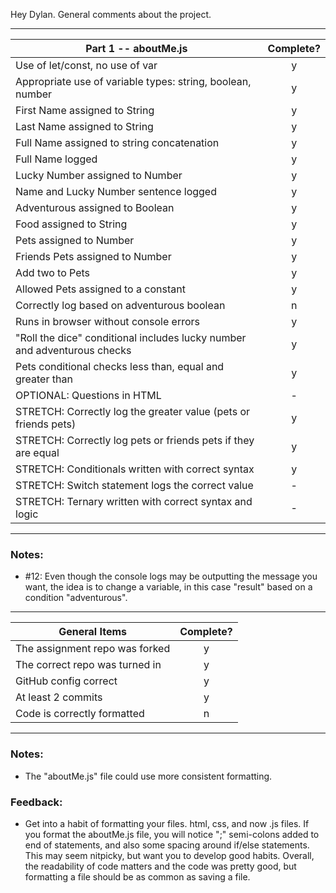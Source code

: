 Hey Dylan. General comments about the project.

---

| Part 1 -- aboutMe.js                                                     | Complete? |
| ------------------------------------------------------------------------ | :-------: |
| Use of let/const, no use of var                                          |     y     |
| Appropriate use of variable types: string, boolean, number               |     y     |
| First Name assigned to String                                            |     y     |
| Last Name assigned to String                                             |     y     |
| Full Name assigned to string concatenation                               |     y     |
| Full Name logged                                                         |     y     |
| Lucky Number assigned to Number                                          |     y     |
| Name and Lucky Number sentence logged                                    |     y     |
| Adventurous assigned to Boolean                                          |     y     |
| Food assigned to String                                                  |     y     |
| Pets assigned to Number                                                  |     y     |
| Friends Pets assigned to Number                                          |     y     |
| Add two to Pets                                                          |     y     |
| Allowed Pets assigned to a constant                                      |     y     |
| Correctly log based on adventurous boolean                               |     n     |
| Runs in browser without console errors                                   |     y     |
| "Roll the dice" conditional includes lucky number and adventurous checks |     y     |
| Pets conditional checks less than, equal and greater than                |     y     |
| OPTIONAL: Questions in HTML                                              |     -     |
| STRETCH: Correctly log the greater value (pets or friends pets)          |     y     |
| STRETCH: Correctly log pets or friends pets if they are equal            |     y     |
| STRETCH: Conditionals written with correct syntax                        |     y     |
| STRETCH: Switch statement logs the correct value                         |     -     |
| STRETCH: Ternary written with correct syntax and logic                   |     -     |

---

### Notes:

- #12: Even though the console logs may be outputting the message you want, the idea is to change a variable, in this case "result" based on a condition "adventurous".

---

| General Items                  | Complete? |
| ------------------------------ | :-------: |
| The assignment repo was forked |     y     |
| The correct repo was turned in |     y     |
| GitHub config correct          |     y     |
| At least 2 commits             |     y     |
| Code is correctly formatted    |     n     |

---

### Notes:

- The "aboutMe.js" file could use more consistent formatting.

### Feedback:

- Get into a habit of formatting your files. html, css, and now .js files. If you format the aboutMe.js file, you will notice ";" semi-colons added to end of statements, and also some spacing around if/else statements. This may seem nitpicky, but want you to develop good habits. Overall, the readability of code matters and the code was pretty good, but formatting a file should be as common as saving a file.
